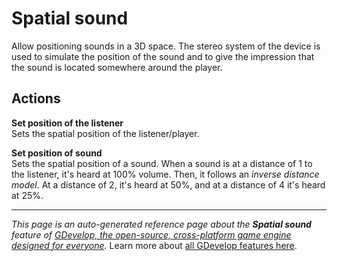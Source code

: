 # Spatial sound

Allow positioning sounds in a 3D space. The stereo system of the device is used to simulate the position of the sound and to give the impression that the sound is located somewhere around the player. 

## Actions

**Set position of the listener**  
Sets the spatial position of the listener/player.

**Set position of sound**  
Sets the spatial position of a sound. When a sound is at a distance of 1 to the listener, it's heard at 100% volume. Then, it follows an *inverse distance model*. At a distance of 2, it's heard at 50%, and at a distance of 4 it's heard at 25%.



---
*This page is an auto-generated reference page about the **Spatial sound** feature of [GDevelop, the open-source, cross-platform game engine designed for everyone](https://gdevelop.io/).* Learn more about [all GDevelop features here](/gdevelop5/all-features).
